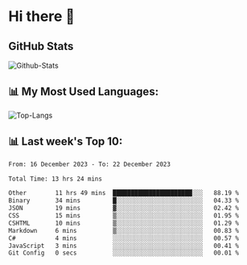 # Hi there 👋

## GitHub Stats
![Github-Stats](https://github-readme-stats-sigma-five.vercel.app/api?username=ltorson&show_icons=true&theme=radical&count_private=true)

## 📊 My Most Used Languages:
![Top-Langs](https://github-readme-stats-sigma-five.vercel.app/api/top-langs/?username=LTorson&layout=compact&langs_count=10)

## 📊 Last week's Top 10:
<!--START_SECTION:waka-->

```txt
From: 16 December 2023 - To: 22 December 2023

Total Time: 13 hrs 24 mins

Other        11 hrs 49 mins  ██████████████████████░░░   88.19 %
Binary       34 mins         █░░░░░░░░░░░░░░░░░░░░░░░░   04.33 %
JSON         19 mins         ▓░░░░░░░░░░░░░░░░░░░░░░░░   02.42 %
CSS          15 mins         ▒░░░░░░░░░░░░░░░░░░░░░░░░   01.95 %
CSHTML       10 mins         ▒░░░░░░░░░░░░░░░░░░░░░░░░   01.29 %
Markdown     6 mins          ▒░░░░░░░░░░░░░░░░░░░░░░░░   00.83 %
C#           4 mins          ░░░░░░░░░░░░░░░░░░░░░░░░░   00.57 %
JavaScript   3 mins          ░░░░░░░░░░░░░░░░░░░░░░░░░   00.41 %
Git Config   0 secs          ░░░░░░░░░░░░░░░░░░░░░░░░░   00.01 %
```

<!--END_SECTION:waka-->
